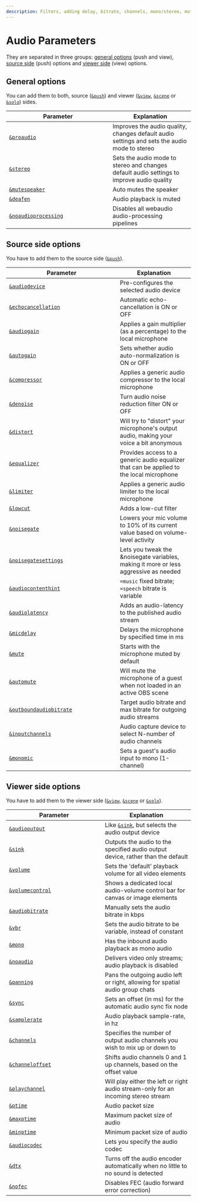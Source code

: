 ```yaml
---
description: Filters, adding delay, bitrate, channels, mono/stereo, muting guests etc.
---
```


# Audio Parameters

They are separated in three groups: [general options](./#general-options) (push and view), [source side](./#source-side-options) (push) options and [viewer side](./#viewer-side-options) (view) options.

## General options

You can add them to both, source ([`&push`](../../source-settings/push.md)) and viewer ([`&view`](../view-parameters/view.md), [`&scene`](../view-parameters/scene.md) or [`&solo`](../mixer-scene-parameters/and-solo.md)) sides.

<table><thead><tr><th width="266.57142857142856">Parameter</th><th>Explanation</th></tr></thead><tbody><tr><td><a href="and-proaudio.md"><code>&#x26;proaudio</code></a></td><td>Improves the audio quality, changes default audio settings and sets the audio mode to stereo</td></tr><tr><td><a href="../../general-settings/stereo.md"><code>&#x26;stereo</code></a></td><td>Sets the audio mode to stereo and changes default audio settings to improve audio quality</td></tr><tr><td><a href="../../source-settings/and-mutespeaker.md"><code>&#x26;mutespeaker</code></a></td><td>Auto mutes the speaker</td></tr><tr><td><a href="../../general-settings/deafen.md"><code>&#x26;deafen</code></a></td><td>Audio playback is muted</td></tr><tr><td><a href="../../general-settings/noaudioprocessing.md"><code>&#x26;noaudioprocessing</code></a></td><td>Disables all webaudio audio-processing pipelines</td></tr></tbody></table>

## Source side options

You have to add them to the source side ([`&push`](../../source-settings/push.md)).

<table><thead><tr><th width="286.57142857142856">Parameter</th><th>Explanation</th></tr></thead><tbody><tr><td><a href="../../source-settings/audiodevice.md"><code>&#x26;audiodevice</code></a></td><td>Pre-configures the selected audio device</td></tr><tr><td><a href="../../source-settings/aec.md"><code>&#x26;echocancellation</code></a></td><td>Automatic echo-cancellation is ON or OFF</td></tr><tr><td><a href="and-audiogain.md"><code>&#x26;audiogain</code></a></td><td>Applies a gain multiplier (as a percentage) to the local microphone</td></tr><tr><td><a href="../../source-settings/autogain.md"><code>&#x26;autogain</code></a></td><td>Sets whether audio auto-normalization is ON or OFF</td></tr><tr><td><a href="../../source-settings/and-compressor.md"><code>&#x26;compressor</code></a></td><td>Applies a generic audio compressor to the local microphone</td></tr><tr><td><a href="../../source-settings/and-denoise.md"><code>&#x26;denoise</code></a></td><td>Turn audio noise reduction filter ON or OFF</td></tr><tr><td><a href="and-distort.md"><code>&#x26;distort</code></a></td><td>Will try to "distort" your microphone's output audio, making your voice a bit anonymous</td></tr><tr><td><a href="../../source-settings/and-equalizer.md"><code>&#x26;equalizer</code></a></td><td>Provides access to a generic audio equalizer that can be applied to the local microphone</td></tr><tr><td><a href="../../source-settings/and-limiter.md"><code>&#x26;limiter</code></a></td><td>Applies a generic audio limiter to the local microphone</td></tr><tr><td><a href="../../source-settings/lowcut.md"><code>&#x26;lowcut</code></a></td><td>Adds a low-cut filter</td></tr><tr><td><a href="../../source-settings/noisegate.md"><code>&#x26;noisegate</code></a></td><td>Lowers your mic volume to 10% of its current value based on volume-level activity</td></tr><tr><td><a href="and-noisegatesettings.md"><code>&#x26;noisegatesettings</code></a></td><td>Lets you tweak the &#x26;noisegate variables, making it more or less aggressive as needed</td></tr><tr><td><a href="and-audiocontenthint.md"><code>&#x26;audiocontenthint</code></a></td><td><code>=music</code> fixed bitrate; <code>=speech</code> bitrate is variable</td></tr><tr><td><a href="../../newly-added-parameters/and-audiolatency.md"><code>&#x26;audiolatency</code></a></td><td>Adds an audio-latency to the published audio stream</td></tr><tr><td><a href="../../source-settings/and-micdelay.md"><code>&#x26;micdelay</code></a></td><td>Delays the microphone by specified time in ms</td></tr><tr><td><a href="../../source-settings/and-mute.md"><code>&#x26;mute</code></a></td><td>Starts with the microphone muted by default</td></tr><tr><td><a href="and-automute.md"><code>&#x26;automute</code></a></td><td>Will mute the microphone of a guest when not loaded in an active OBS scene</td></tr><tr><td><a href="../../source-settings/and-outboundaudiobitrate.md"><code>&#x26;outboundaudiobitrate</code></a></td><td>Target audio bitrate and max bitrate for outgoing audio streams</td></tr><tr><td><a href="and-inputchannels.md"><code>&#x26;inputchannels</code></a></td><td>Audio capture device to select N-number of audio channels</td></tr><tr><td><a href="and-monomic.md"><code>&#x26;monomic</code></a></td><td>Sets a guest's audio input to mono (1-channel)</td></tr></tbody></table>

## **Viewer side options**

You have to add them to the viewer side ([`&view`](../view-parameters/view.md), [`&scene`](../view-parameters/scene.md) or [`&solo`](../mixer-scene-parameters/and-solo.md)).

<table><thead><tr><th width="245.57142857142856">Parameter</th><th>Explanation</th></tr></thead><tbody><tr><td><a href="../setup-parameters/and-audiooutput.md"><code>&#x26;audiooutput</code></a></td><td>Like <a href="../view-parameters/and-sink.md"><code>&#x26;sink</code></a>, but selects the audio output device</td></tr><tr><td><a href="../view-parameters/and-sink.md"><code>&#x26;sink</code></a></td><td>Outputs the audio to the specified audio output device, rather than the default</td></tr><tr><td><a href="and-volume.md"><code>&#x26;volume</code></a></td><td>Sets the 'default' playback volume for all video elements</td></tr><tr><td><a href="and-volumecontrol.md"><code>&#x26;volumecontrol</code></a></td><td>Shows a dedicated local audio-volume control bar for canvas or image elements</td></tr><tr><td><a href="../view-parameters/audiobitrate.md"><code>&#x26;audiobitrate</code></a></td><td>Manually sets the audio bitrate in kbps</td></tr><tr><td><a href="../view-parameters/vbr.md"><code>&#x26;vbr</code></a></td><td>Sets the audio bitrate to be variable, instead of constant</td></tr><tr><td><a href="../view-parameters/mono.md"><code>&#x26;mono</code></a></td><td>Has the inbound audio playback as mono audio</td></tr><tr><td><a href="../view-parameters/noaudio.md"><code>&#x26;noaudio</code></a></td><td>Delivers video only streams; audio playback is disabled</td></tr><tr><td><a href="../view-parameters/and-panning.md"><code>&#x26;panning</code></a></td><td>Pans the outgoing audio left or right, allowing for spatial audio group chats</td></tr><tr><td><a href="../view-parameters/sync.md"><code>&#x26;sync</code></a></td><td>Sets an offset (in ms) for the automatic audio sync fix node</td></tr><tr><td><a href="../view-parameters/and-samplerate.md"><code>&#x26;samplerate</code></a></td><td>Audio playback sample-rate, in hz</td></tr><tr><td><a href="../view-parameters/and-channels.md"><code>&#x26;channels</code></a></td><td>Specifies the number of output audio channels you wish to mix up or down to</td></tr><tr><td><a href="../view-parameters/and-channeloffset.md"><code>&#x26;channeloffset</code></a></td><td>Shifts audio channels 0 and 1 up channels, based on the offset value</td></tr><tr><td><a href="and-channeloffset-1.md"><code>&#x26;playchannel</code></a></td><td>Will play either the left or right audio stream-only for an incoming stereo stream</td></tr><tr><td><a href="../view-parameters/and-ptime.md"><code>&#x26;ptime</code></a></td><td>Audio packet size</td></tr><tr><td><a href="../view-parameters/and-maxptime.md"><code>&#x26;maxptime</code></a></td><td>Maximum packet size of audio</td></tr><tr><td><a href="../view-parameters/minptime.md"><code>&#x26;minptime</code></a></td><td>Minimum packet size of audio</td></tr><tr><td><a href="minptime-1.md"><code>&#x26;audiocodec</code></a></td><td>Lets you specify the audio codec</td></tr><tr><td><a href="minptime-2.md"><code>&#x26;dtx</code></a></td><td>Turns off the audio encoder automatically when no little to no sound is detected</td></tr><tr><td><a href="minptime-3.md"><code>&#x26;nofec</code></a></td><td>Disables FEC (audio forward error correction)</td></tr></tbody></table>
